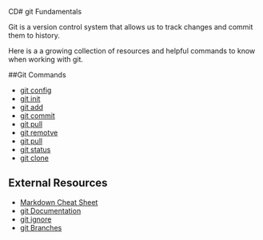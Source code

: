 CD# git Fundamentals

Git is a version control system that allows us to track changes and commit them to history.

Here is a a growing collection of resources and helpful commands to know when working with git. 

##Git Commands
- [git config](./commands/config.md)
- [git init](./commands/Init.md)
- [git add](./commands/add.md)
- [git commit](./commands/commit.md)
- [git pull](./commands/push.md)
- [git remotve](./commands/remote.md)
- [git pull](./commands/pull.md)
- [git status](./commands/status.md)
- [git clone](./commands/clone.md)

## External Resources
- [Markdown Cheat Sheet](https://www.markdownguide.org/cheat-sheet/)
- [git Documentation](https://git-scm.com/docs)
- [git ignore](https://git-scm.com/docss/gitignore) 
- [git Branches](https://git-scm.com/book/em/v2/Git-Branching-Branches-in-a-Nutshell)